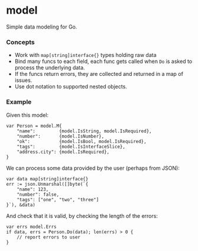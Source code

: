 model
=====

Simple data modeling for Go.

### Concepts

  * Work with `map[string]interface{}` types holding raw data
  * Bind many funcs to each field, each func gets called when `Do` is asked to process the underlying data.
  * If the funcs return errors, they are collected and returned in a map of issues.
  * Use dot notation to supported nested objects.

### Example

Given this model:

```
var Person = model.M{
	"name":         {model.IsString, model.IsRequired},
	"number":       {model.IsNumber},
	"ok":           {model.IsBool, model.IsRequired},
	"tags":         {model.IsInterfaceSlice},
	"address.city": {model.IsRequired},
}
```

We can process some data provided by the user (perhaps from JSON):

```
var data map[string]interface{}
err := json.Unmarshal([]byte(`{
	"name": 123,
	"number": false,
	"tags": ["one", "two", "three"]
}`), &data)
```

And check that it is valid, by checking the length of the errors:

```
var errs model.Errs
if data, errs = Person.Do(data); len(errs) > 0 {
	// report errors to user
}
```
